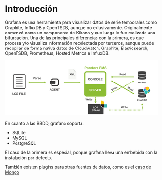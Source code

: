 # Introducción

Grafana es una herramienta para visualizar datos de serie temporales como Graphite, InfluxDB y OpenTSDB, aunque no exlusivamente. Originalmente comenzó como un componente de Kibana y que luego le fue realizado una bifurcación. Una de las principales diferencias con la primera, es que procesa y/o visualiza información recolectada por terceros, aunque  puede recopilar de forma nativa datos de Cloudwatch, Graphite, Elasticsearch, OpenTSDB, Prometheus, Hosted Metrics e InfluxDB.

![Pandora FMS Stack](../grafana/imagenes/Pandora%20FMS%20stack.png)

En cuanto a las BBDD, grafana soporta:

* SQLite
* MySQL
* PostgreSQL

El caso de la primera es especial, porque grafana lleva una embebida con la instalación por defecto.

También existen plugins para otras fuentes de datos, como es el [caso de Mongo](https://github.com/JamesOsgood/mongodb-grafana/blob/master/README.md)